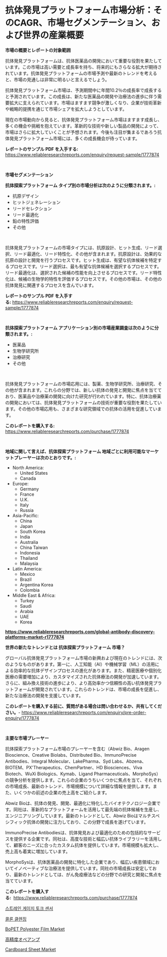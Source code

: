 <p><h1>抗体発見プラットフォーム市場分析：そのCAGR、市場セグメンテーション、および世界の産業概要</h1></p><p><strong>市場の概要とレポートの対象範囲</strong></p>
<p><p>抗体発見プラットフォームは、抗体医薬品の開発において重要な役割を果たしています。この市場は高い需要と成長率を持ち、将来的にもさらなる拡大が期待されています。抗体発見プラットフォームの市場予測や最新のトレンドを考えると、市場の見通しは非常に明るいと言えるでしょう。</p><p>抗体発見プラットフォーム市場は、予測期間中に年間10.2％の成長率で成長すると予測されています。この成長は、新たな医薬品の開発や治療法の進歩に伴う需要拡大に支えられています。市場はますます競争が激しくなり、企業が技術革新や戦略的提携を通じて市場シェアを拡大しようとしています。</p><p>現在の市場動向から見ると、抗体発見プラットフォーム市場はますます成長し、多くの機会や挑戦を抱えています。革新的な技術や新しい製品の開発によって、市場はさらに拡大していくことが予想されます。今後も注目が集まるであろう抗体発見プラットフォーム市場には、多くの成長機会が待っています。</p></p>
<p><strong>レポートのサンプル PDF を入手する:</strong> <a href="https://www.reliableresearchreports.com/enquiry/request-sample/1777874">https://www.reliableresearchreports.com/enquiry/request-sample/1777874</a></p>
<p>&nbsp;</p>
<p><strong>市場セグメンテーション</strong></p>
<p><strong>抗体探索プラットフォーム タイプ別の市場分析は次のように分類されます。:</strong></p>
<p><ul><li>抗原デザイン</li><li>ヒットジェネレーション</li><li>リードセレクション</li><li>リード最適化</li><li>鉛の特性評価</li><li>その他</li></ul></p>
<p>&nbsp;</p>
<p><p>抗体発見プラットフォームの市場タイプには、抗原設計、ヒット生成、リード選択、リード最適化、リード特性化、その他が含まれます。抗原設計は、効果的な抗原の設計と開発を行うプロセスです。ヒット生成は、有望な抗体候補を特定するプロセスです。リード選択は、最も有望な抗体候補を選択するプロセスです。リード最適化は、選択された候補の性能を向上させるプロセスです。リード特性化は、候補の生物学的特性を評価するプロセスです。その他の市場は、その他の抗体発見に関連するプロセスを含んでいます。</p></p>
<p><strong>レポートのサンプル PDF を入手する:</strong>&nbsp;<a href="https://www.reliableresearchreports.com/enquiry/request-sample/1777874">https://www.reliableresearchreports.com/enquiry/request-sample/1777874</a></p>
<p>&nbsp;</p>
<p><strong> 抗体探索プラットフォーム アプリケーション別の市場産業調査は次のように分類されます。:</strong></p>
<p><ul><li>医薬品</li><li>生物学研究所</li><li>治療研究</li><li>その他</li></ul></p>
<p>&nbsp;</p>
<p><p>抗体発見プラットフォームの市場応用には、製薬、生物学研究所、治療研究、その他が含まれます。これらの分野では、新しい抗体の発見と開発に焦点を当てており、医薬品や治療薬の開発に向けた研究が行われています。特に、抗体治療薬の開発においては、抗体発見プラットフォームの技術が重要な役割を果たしています。その他の市場応用も、さまざまな研究領域での抗体の活用を促進しています。</p></p>
<p><strong>このレポートを購入する:</strong>&nbsp; <a href="https://www.reliableresearchreports.com/purchase/1777874">https://www.reliableresearchreports.com/purchase/1777874</a></p>
<p>&nbsp;</p>
<p><strong>地域に関して言えば、抗体探索プラットフォーム 地域ごとに利用可能なマーケットプレーヤーは次のとおりです。:</strong></p>
<p><ul>
    <li>
        North America:
        <ul>
            <li>United States</li>
            <li>Canada</li>
        </ul>
    </li>
    <li>
        Europe:
        <ul>
            <li>Germany</li>
            <li>France</li>
            <li>U.K.</li>
            <li>Italy</li>
            <li>Russia</li>
        </ul>
    </li>
    <li>
        Asia-Pacific:
        <ul>
            <li>China</li>
            <li>Japan</li>
            <li>South Korea</li>
            <li>India</li>
            <li>Australia</li>
            <li>China Taiwan</li>
            <li>Indonesia</li>
            <li>Thailand</li>
            <li>Malaysia</li>
        </ul>
    </li>
    <li>
        Latin America:
        <ul>
            <li>Mexico</li>
            <li>Brazil</li>
            <li>Argentina Korea</li>
            <li>Colombia</li>
        </ul>
    </li>
    <li>
        Middle East & Africa:
        <ul>
            <li>Turkey</li>
            <li>Saudi</li>
            <li>Arabia</li>
            <li>UAE</li>
            <li>Korea</li>
        </ul>
    </li>
    </ul></p>
<p><strong><a href="https://www.reliableresearchreports.com/global-antibody-discovery-platforms-market-r1777874">https://www.reliableresearchreports.com/global-antibody-discovery-platforms-market-r1777874</a></strong>&nbsp;</p>
<p><strong>世界の新たなトレンドとは 抗体探索プラットフォーム 市場？</strong></p>
<p><p>グローバル抗体発見プラットフォーム市場の新興および現在のトレンドには、次のようなものがあります。第一に、人工知能（AI）や機械学習（ML）の活用による効率的な抗体デザインプロセスの進化があります。また、精密医療や個別化医療の需要増加により、カスタマイズされた抗体療法の開発が加速しています。さらに、組み換え技術の進歩により、より高効率かつ信頼性の高い抗体発見プラットフォームが開発されています。これらのトレンドは、市場の成長を促進し、新たな治療法の開発を支援しています。</p></p>
<p><strong>このレポートを購入する前に、質問がある場合は問い合わせるか、共有してください。</strong>- <a href="https://www.reliableresearchreports.com/enquiry/pre-order-enquiry/1777874">https://www.reliableresearchreports.com/enquiry/pre-order-enquiry/1777874</a></p>
<p>&nbsp;</p>
<p><strong>主要な市場プレーヤー</strong></p>
<p><p>抗体探索プラットフォーム市場のプレーヤーを含む（Abwiz Bio、Aragen Bioscience、Creative Biolabs、Distributed Bio、ImmunoPrecise Antibodies、Integral Molecular、LakePharma、Syd Labs、Abzena、BIOTEM、PX'Therapeutics、ChemPartner、HD Biosciences、Viva Biotech、WuXi Biologics、Kymab、Ligand Pharmaceuticals、MorphoSys）の競争分析を提供します。これらの企業のうちいくつかに焦点を当て、それぞれの市場成長、最新のトレンド、市場規模について詳細な情報を提供します。また、いくつかの前述の企業の売上高をご紹介します。</p><p>Abwiz Bioは、抗体の発見、開発、最適化に特化したバイオテクノロジー企業です。同社は、革新的なプラットフォームを活用して最先端の抗体候補を生産し、エンジニアリングしています。最新のトレンドとして、Abwiz Bioはマルチスペシフィック抗体の開発に注力しており、この分野で成長を遂げています。</p><p>ImmunoPrecise Antibodiesは、抗体発見および最適化のための包括的なサービスを提供する企業です。同社は、高度な技術と幅広い抗体ライブラリーを活用して、顧客のニーズに合ったカスタム抗体を提供しています。市場規模も拡大し、売上高も着実に増加しています。</p><p>MorphoSysは、抗体医薬品の開発に特化した企業であり、幅広い疾患領域においてイノベーティブな治療法を提供しています。同社の市場成長は安定しており、最新のトレンドとしては、がん免疫療法などの分野での研究と開発に焦点を当てています。</p></p>
<p><strong>このレポートを購入する:</strong>&nbsp;&nbsp;<a href="https://www.reliableresearchreports.com/purchase/1777874">https://www.reliableresearchreports.com/purchase/1777874</a></p>
<p><p><a href="https://medium.com/@jordanilliamson678678_12326/%EC%8A%A4%ED%8A%B8%EB%A0%88%EC%9D%B8-%EA%B2%8C%EC%9D%B4%EC%A7%80-%ED%86%A0%ED%81%AC-%EC%84%BC%EC%84%9C-%EC%8B%9C%EC%9E%A5-%EA%B2%BD%EC%9F%81-%EB%B6%84%EC%84%9D-%EC%8B%9C%EC%9E%A5-%EB%8F%99%ED%96%A5-%EB%B0%8F-2031%EB%85%84%EA%B9%8C%EC%A7%80%EC%9D%98-%EC%98%88%EC%B8%A1-a5bbbb97a142">스트레인 게이지 토크 센서</a></p><p><a href="https://github.com/iansanftyord09878/Market-Research-Report-List-1/blob/main/645324324007.md">콜론 클렌징</a></p><p><a href="https://www.linkedin.com/pulse/bopet-polyester-film-market-size-reflecting-forecast-till-2031-nql5c?trackingId=SRLwxtxhD0Wx23bUV%2Bk8rA%3D%3D">BoPET Polyester Film Market</a></p><p><a href="https://medium.com/@davidowell8/%E3%83%97%E3%83%AC%E3%82%B7%E3%82%B8%E3%83%A7%E3%83%B3%E3%82%AA%E3%83%9A%E3%82%A2%E3%83%B3%E3%83%97%E5%B8%82%E5%A0%B4-2031%E5%B9%B4%E3%81%BE%E3%81%A7%E3%81%AE%E3%83%88%E3%83%AC%E3%83%B3%E3%83%89-%E4%BA%88%E6%B8%AC-%E7%AB%B6%E4%BA%89%E5%88%86%E6%9E%90-1b21a4204da8">高精度オペアンプ</a></p><p><a href="https://www.linkedin.com/pulse/cardboard-sheet-market-research-report-forecasted-period-from-gkyrc?trackingId=S22H1rx5A0nE3y02E99pZw%3D%3D">Cardboard Sheet Market</a></p></p>